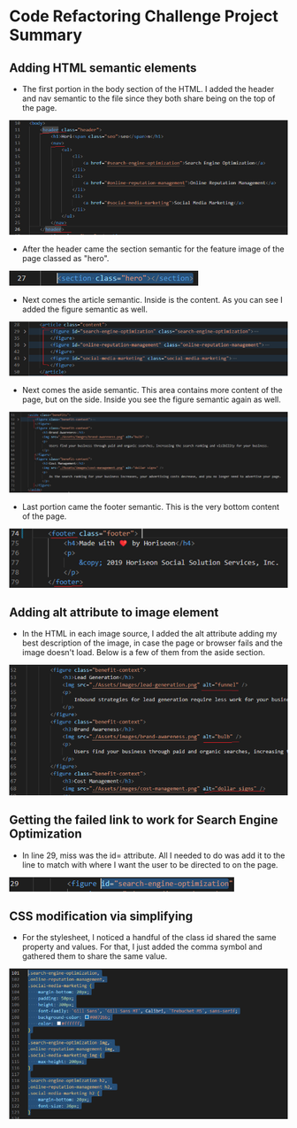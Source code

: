 # Code Refactoring Challenge Project Summary

## Adding HTML semantic elements

* The first portion in the body section of the HTML. I added the header and nav semantic to the file since they both share being on the top of the page.

![header added in line 11 & 26, nav added in line 13 & 25](./Assets/Project-2.png)

* After the header came the section semantic for the feature image of the page classed as "hero".

![section semantic added in line 27](./Assets/Project-4.png)

* Next comes the article semantic. Inside is the content. As you can see I added the figure semantic as well.

![article semantic added in line 28 & 50, figure semantic added in line 29, 35, 36, 42, 43 & 49](./Assets/Project-5.png)

* Next comes the aside semantic. This area contains more content of the page, but on the side. Inside you see the figure semantic again as well.

![aside semantic added in line 51 & 73, figure semantic added in line 52, 58, 59, 65, 66 & 72](./Assets/Project-6.png)

* Last portion came the footer semantic. This is the very bottom content of the page.

![footer semantic added in line 74 & 79](./Assets/Project-7.png)

## Adding alt attribute to image element

* In the HTML in each image source, I added the alt attribute adding my best description of the image, in case the page or browser fails and the image doesn't load. Below is a few of them from the aside section.

![added alt attribute with description](./Assets/Project-8.png)

## Getting the failed link to work for Search Engine Optimization

* In line 29, miss was the id= attribute. All I needed to do was add it to the line to match with where I want the user to be directed to on the page.

![id= attribute added line 29](./Assets/Project-3.png)

## CSS modification via simplifying

* For the stylesheet, I noticed a handful of the class id shared the same property and values. For that, I just added the comma symbol and gathered them to share the same value.

![CSS simplified to share value](./Assets/Project-1.png)

